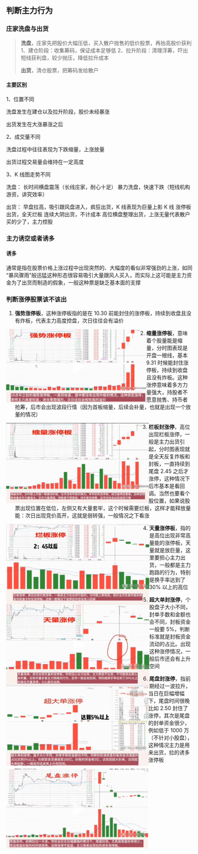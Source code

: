 ## 判断主力行为

### 庄家洗盘与出货

> **洗盘**，庄家先把股价大幅压低，买入散户抛售的低价股票，再抬高股价获利
> 1、建仓阶段：收集筹码，保证成本足够低
> 2、拉升阶段：清理浮筹，吓出短线获利盘，较少抛压，降低拉升成本
>
> **出货**，清仓股票，把筹码发给散户

#### 主要区别

1、位置不同

洗盘发生在建仓以及拉升阶段，股价未经暴涨

出货发生在大涨暴涨之后

2、成交量不同

洗盘过程中往往表现为下跌缩量，上涨放量

出货过程交易量会维持在一定高度

3、K 线图走势不同

洗盘：
长时间横盘震荡（长线庄家，耐心十足）
暴力洗盘，快速下跌（短线机构游资，讲究效率）

出货：
早盘拉高，吸引跟风盘进入，疯狂出货，K 线表现为巨量上影 K 线
涨停板出货，全天烂板
连续大阴出货，不计成本
高位横盘整理出货，上涨无量代表散户买的少了，主力控股



### 主力诱空或者诱多

#### 诱多

通常是指在股票价格上涨过程中出现突然的、大幅度的看似非常强劲的上涨，如同 “暴风骤雨”般迅猛这种形态很容易吸引大量跟风人买入，而实际上这可能是主力资金为了出货而制造的假象，一般这种票是缺乏基本面的支撑



### 判断涨停股票该不该出

1. **强势涨停板**，这种涨停板指的是在 10.30 前能封住的涨停板，持续到收盘且没有炸板，代表主力高度控盘，次日往往会有溢价

<img src = "img\40.png" align="left" style="zoom: 80%;" >

2. **缩量涨停板**，意味着个股量能是缩量，分时图表现是开盘一根线，基本 9.31 时候能封住涨停板，持续到收盘且没有炸板。这种涨停意味着多方力量强大，持股者不愿意抛售、持币者抢筹，后市会出现波段行情（因为首板缩量，后续会补量，也就是出现一个放量的情况）

<img src = "img\41.png" align="left" style="zoom: 80%;" >

3. **栏板封涨停**，高位出现栏板涨停，一般是主力出货引起，分时图表现就是全天反复炸板和封板，一直持续到尾盘 2.45 之后才涨停，这种情况下后市基本是看回调。当然也要看个股位置，如果说股票出现位置在低位，左侧又有大量套牢，这个时候需要烂板，这样才能释放量能：次日出现竞价高开，这就是弱转强，一般情况之下看涨

<img src = "img\42.png" align="left" style="zoom: 80%;" >

4. **天量涨停板**，指的是高位出现非常高量能的涨停板，天量就是放巨量，这里要担心主力出货，一般都是主力跑路的行为，特别是换手率达到了 30% 以上的高位

<img src = "img\43.png" align="left" style="zoom: 80%;" >

5. **超大单封涨停**，个股盘子大小不同，封单手数和金额也会不同，封板资金一般要 5%，判断标准就是封板资金流动的占比。出现这种涨停情况，一般后市还会有上升空间

<img src = "img\44.png" align="left" style="zoom: 80%;" >

6. **尾盘封涨停**，指前期经过一波拉升，当日在巨幅增幅下，尾盘时间很晚比如 2.50 封住了涨停，其次是尾盘的封单资金很少，例如低于 1000 万（不针对小股盘），这种情况主力是用来出货，拉的诱多涨停板

<img src = "img\45.png" align="left" style="zoom: 80%;" >

